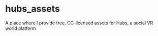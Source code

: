 # hubs_assets
A place where I provide free, CC-licensed assets for Hubs, a social VR world platform

